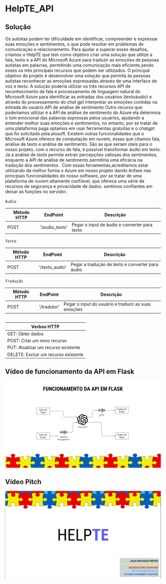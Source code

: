 # HelpTE_API

## Solução

Os autistas podem ter dificuldade em identificar, compreender e expressar suas emoções e sentimentos, o que pode resultar em problemas de comunicação e relacionamento. Para ajudar a superar esses desafios, criamos o HelpTE que tem como objetivo criar uma solução que utilize a fala, texto e a API do Microsoft Azure para traduzir as emoções de pessoas autistas em palavras, permitindo uma comunicação mais eficiente,sendo esses os três principais recursos que podem ser utilizados.
O principal objetivo do projeto é desenvolver uma solução que permita às pessoas autistas reconhecer as emoções expressadas através de uma interface de voz e texto. A solução poderia utilizar os três recursos API de reconhecimento de fala e processamento de linguagem natural do Microsoft Azure para identificar as entradas dos usuários (textoáudio) e através do processamento do chat gpt interpretar as emoções contidas na entrada do usuário.API de análise de sentimento Outro recurso que poderíamos utilizar é a API de análise de sentimento do Azure ela determina o tom emocional das palavras expressas pelos usuários, ajudando a entender melhor suas emoções e sentimentos, no entanto, por se tratar de uma plataforma paga optamos em usar ferramentas gratuitas e o chatgpt que foi solicitado pela plusoft.
Existem outras  funcionalidades que o Microsoft Azure oferece de computação em nuvem, essas que citamos fala, análise de texto e análise de sentimento. São as que seriam úteis para o nosso projeto, com o recurso de fala, é possível transformar áudio em texto. Já a análise de texto permite extrair percepções valiosas dos sentimentos, enquanto a API de análise de sentimento permitiria uma eficácia na tradução dos sentimentos . Com essas ferramentas,acreditamos estar utilizando da melhor forma o Azure em nosso projeto dando ênfase nas principais funcionalidades do nosso software,  por se tratar de uma plataforma de nuvem altamente confiável, que oferece uma série de recursos de segurança e privacidade de dados. sentimos confiantes em deixar as funções no servidor.

` Áudio `

| Método HTTP | EndPoint | Descrição | 
|-------------|----------|-----------|
| POST | '/audio_texto' | Pegar o input de áudio e converter para texto |

 ` Texto `

| Método HTTP | EndPoint | Descrição | 
|-------------|----------|-----------|
| POST | '/texto_audio' | Pegar a tradução de texto e converter para áudio |

` Tradução `

| Método HTTP | EndPoint | Descrição | 
|-------------|----------|-----------|
| POST | '/tradutor' | Pegar o input do usuário e traduzir as suas emoções |

##   

| Verbos HTTP |
|-------------|
| GET: Obter dados |
| POST: Criar um novo recurso |
| PUT: Atualizar um recurso existente |
| DELETE: Excluir um recurso existente |

## Vídeo de funcionamento da API em Flask

![API_FLASK](https://github.com/risuhoki/HelpTE_API/blob/main/API_FLASK.png?raw=true)

## Vídeo Pitch

[![video](https://github.com/risuhoki/HelpTE_API/blob/main/helpte.png?raw=true)](https://www.youtube.com/watch?v=g6m1TLmUnws&ab_channel=matheusgomesmontemurro)

